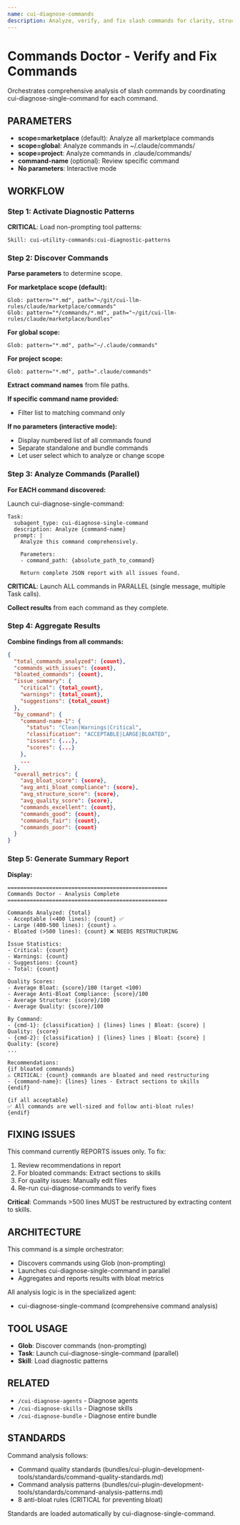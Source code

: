 ```yaml
---
name: cui-diagnose-commands
description: Analyze, verify, and fix slash commands for clarity, structure, and bloat
---
```


# Commands Doctor - Verify and Fix Commands

Orchestrates comprehensive analysis of slash commands by coordinating cui-diagnose-single-command for each command.

## PARAMETERS

- **scope=marketplace** (default): Analyze all marketplace commands
- **scope=global**: Analyze commands in ~/.claude/commands/
- **scope=project**: Analyze commands in .claude/commands/
- **command-name** (optional): Review specific command
- **No parameters**: Interactive mode

## WORKFLOW

### Step 1: Activate Diagnostic Patterns

**CRITICAL**: Load non-prompting tool patterns:

```
Skill: cui-utility-commands:cui-diagnostic-patterns
```

### Step 2: Discover Commands

**Parse parameters** to determine scope.

**For marketplace scope (default):**
```
Glob: pattern="*.md", path="~/git/cui-llm-rules/claude/marketplace/commands"
Glob: pattern="*/commands/*.md", path="~/git/cui-llm-rules/claude/marketplace/bundles"
```

**For global scope:**
```
Glob: pattern="*.md", path="~/.claude/commands"
```

**For project scope:**
```
Glob: pattern="*.md", path=".claude/commands"
```

**Extract command names** from file paths.

**If specific command name provided:**
- Filter list to matching command only

**If no parameters (interactive mode):**
- Display numbered list of all commands found
- Separate standalone and bundle commands
- Let user select which to analyze or change scope

### Step 3: Analyze Commands (Parallel)

**For EACH command discovered:**

Launch cui-diagnose-single-command:

```
Task:
  subagent_type: cui-diagnose-single-command
  description: Analyze {command-name}
  prompt: |
    Analyze this command comprehensively.

    Parameters:
    - command_path: {absolute_path_to_command}

    Return complete JSON report with all issues found.
```

**CRITICAL**: Launch ALL commands in PARALLEL (single message, multiple Task calls).

**Collect results** from each command as they complete.

### Step 4: Aggregate Results

**Combine findings from all commands:**

```json
{
  "total_commands_analyzed": {count},
  "commands_with_issues": {count},
  "bloated_commands": {count},
  "issue_summary": {
    "critical": {total_count},
    "warnings": {total_count},
    "suggestions": {total_count}
  },
  "by_command": {
    "command-name-1": {
      "status": "Clean|Warnings|Critical",
      "classification": "ACCEPTABLE|LARGE|BLOATED",
      "issues": {...},
      "scores": {...}
    },
    ...
  },
  "overall_metrics": {
    "avg_bloat_score": {score},
    "avg_anti_bloat_compliance": {score},
    "avg_structure_score": {score},
    "avg_quality_score": {score},
    "commands_excellent": {count},
    "commands_good": {count},
    "commands_fair": {count},
    "commands_poor": {count}
  }
}
```

### Step 5: Generate Summary Report

**Display:**

```
==================================================
Commands Doctor - Analysis Complete
==================================================

Commands Analyzed: {total}
- Acceptable (<400 lines): {count} ✅
- Large (400-500 lines): {count} ⚠️
- Bloated (>500 lines): {count} ❌ NEEDS RESTRUCTURING

Issue Statistics:
- Critical: {count}
- Warnings: {count}
- Suggestions: {count}
- Total: {count}

Quality Scores:
- Average Bloat: {score}/100 (target <100)
- Average Anti-Bloat Compliance: {score}/100
- Average Structure: {score}/100
- Average Quality: {score}/100

By Command:
- {cmd-1}: {classification} | {lines} lines | Bloat: {score} | Quality: {score}
- {cmd-2}: {classification} | {lines} lines | Bloat: {score} | Quality: {score}
...

Recommendations:
{if bloated commands}
⚠️ CRITICAL: {count} commands are bloated and need restructuring
- {command-name}: {lines} lines - Extract sections to skills
{endif}

{if all acceptable}
✅ All commands are well-sized and follow anti-bloat rules!
{endif}
```

## FIXING ISSUES

This command currently REPORTS issues only. To fix:

1. Review recommendations in report
2. For bloated commands: Extract sections to skills
3. For quality issues: Manually edit files
4. Re-run cui-diagnose-commands to verify fixes

**Critical**: Commands >500 lines MUST be restructured by extracting content to skills.

## ARCHITECTURE

This command is a simple orchestrator:
- Discovers commands using Glob (non-prompting)
- Launches cui-diagnose-single-command in parallel
- Aggregates and reports results with bloat metrics

All analysis logic is in the specialized agent:
- cui-diagnose-single-command (comprehensive command analysis)

## TOOL USAGE

- **Glob**: Discover commands (non-prompting)
- **Task**: Launch cui-diagnose-single-command (parallel)
- **Skill**: Load diagnostic patterns

## RELATED

- `/cui-diagnose-agents` - Diagnose agents
- `/cui-diagnose-skills` - Diagnose skills
- `/cui-diagnose-bundle` - Diagnose entire bundle

## STANDARDS

Command analysis follows:
- Command quality standards (bundles/cui-plugin-development-tools/standards/command-quality-standards.md)
- Command analysis patterns (bundles/cui-plugin-development-tools/standards/command-analysis-patterns.md)
- 8 anti-bloat rules (CRITICAL for preventing bloat)

Standards are loaded automatically by cui-diagnose-single-command.
